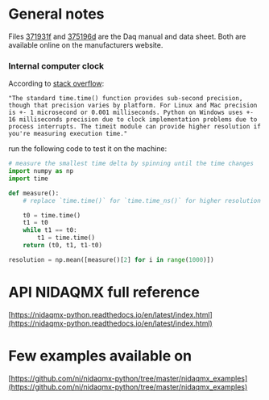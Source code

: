 # General notes

Files [371931f](371931f.pdf) and [375196d](375196d.pdf) are the Daq manual and data sheet.
Both are available online on the manufacturers website. 

### Internal computer clock

According to [stack overflow](https://stackoverflow.com/questions/1938048/high-precision-clock-in-python): 

    "The standard time.time() function provides sub-second precision, though that precision varies by platform. For Linux and Mac precision is +- 1 microsecond or 0.001 milliseconds. Python on Windows uses +- 16 milliseconds precision due to clock implementation problems due to process interrupts. The timeit module can provide higher resolution if you're measuring execution time."

run the following code to test it on the machine:

```python
# measure the smallest time delta by spinning until the time changes
import numpy as np
import time

def measure():
    # replace `time.time()` for `time.time_ns()` for higher resolution

    t0 = time.time()
    t1 = t0
    while t1 == t0:
        t1 = time.time()
    return (t0, t1, t1-t0)

resolution = np.mean([measure()[2] for i in range(1000)])

```

# API NIDAQMX full reference

[https://nidaqmx-python.readthedocs.io/en/latest/index.html](https://nidaqmx-python.readthedocs.io/en/latest/index.html)


# Few examples available on

[https://github.com/ni/nidaqmx-python/tree/master/nidaqmx_examples](https://github.com/ni/nidaqmx-python/tree/master/nidaqmx_examples)